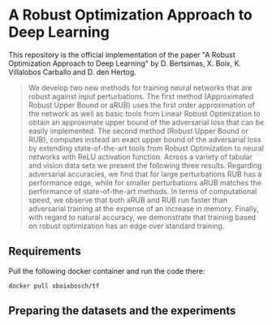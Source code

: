 # A Robust Optimization Approach to Deep Learning
This repository is the official implementation of the paper "A Robust Optimization Approach to Deep Learning" by D. Bertsimas, X. Boix, K. Villalobos Carballo and D. den Hertog. 

>We develop two new methods for training neural networks that are robust against input perturbations. The first method (Approximated Robust Upper Bound or aRUB) uses the first order approximation of the network as well as basic tools from Linear Robust Optimization to obtain an approximate upper bound of the adversarial loss that can be easily implemented. The second method (Robust Upper Bound or RUB), computes instead an exact upper bound of the adversarial loss by extending state-of-the-art tools from Robust Optimization to neural networks with ReLU activation function. Across a variety of tabular and vision data sets we present the following three results. Regarding adversarial accuracies, we find that for large perturbations RUB has a performance edge, while for smaller perturbations aRUB matches the performance of state-of-the-art methods. In terms of computational speed, we observe that both aRUB and RUB run faster than adversarial training at the expense of an increase in memory. Finally, with regard to natural accuracy, we demonstrate that training based on robust optimization has an edge over standard training. 

## Requirements 

Pull the following docker container and run the code there:

```
docker pull xboixbosch/tf
```


## Preparing the datasets and the experiments
